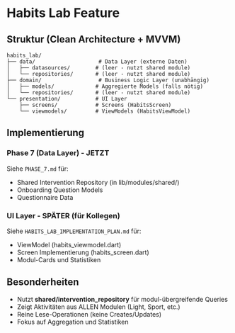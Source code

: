 # Habits Lab Feature

## Struktur (Clean Architecture + MVVM)

```
habits_lab/
├── data/                    # Data Layer (externe Daten)
│   ├── datasources/        # (leer - nutzt shared module)
│   └── repositories/       # (leer - nutzt shared module)
├── domain/                  # Business Logic Layer (unabhängig)
│   ├── models/             # Aggregierte Models (falls nötig)
│   └── repositories/       # (leer - nutzt shared module)
└── presentation/           # UI Layer
    ├── screens/            # Screens (HabitsScreen)
    └── viewmodels/         # ViewModels (HabitsViewModel)
```

## Implementierung

### Phase 7 (Data Layer) - JETZT
Siehe `PHASE_7.md` für:
- Shared Intervention Repository (in lib/modules/shared/)
- Onboarding Question Models
- Questionnaire Data

### UI Layer - SPÄTER (für Kollegen)
Siehe `HABITS_LAB_IMPLEMENTATION_PLAN.md` für:
- ViewModel (habits_viewmodel.dart)
- Screen Implementierung (habits_screen.dart)
- Modul-Cards und Statistiken

## Besonderheiten

- Nutzt **shared/intervention_repository** für modul-übergreifende Queries
- Zeigt Aktivitäten aus ALLEN Modulen (Light, Sport, etc.)
- Reine Lese-Operationen (keine Creates/Updates)
- Fokus auf Aggregation und Statistiken
